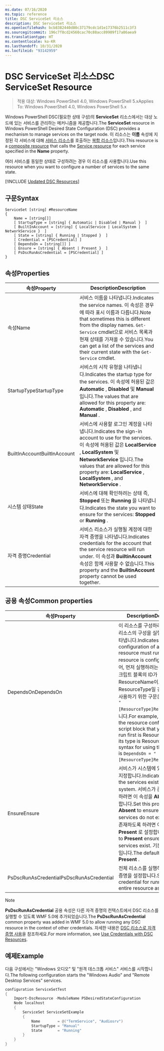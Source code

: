 ```yaml
---
ms.date: 07/16/2020
ms.topic: reference
title: DSC ServiceSet 리소스
description: DSC ServiceSet 리소스
ms.openlocfilehash: bcb8382440d80c37179cdc1d1e17376b2511c3f3
ms.sourcegitcommit: 196c7f8cd24560cac70c88acc89909f17a86aea9
ms.translationtype: HT
ms.contentlocale: ko-KR
ms.lasthandoff: 10/31/2020
ms.locfileid: "93142959"
---
```

# <a name="dsc-serviceset-resource"></a><span data-ttu-id="dc3d0-103">DSC ServiceSet 리소스</span><span class="sxs-lookup"><span data-stu-id="dc3d0-103">DSC ServiceSet Resource</span></span>

> <span data-ttu-id="dc3d0-104">적용 대상: Windows PowerShell 4.0, Windows PowerShell 5.x</span><span class="sxs-lookup"><span data-stu-id="dc3d0-104">Applies To: Windows PowerShell 4.0, Windows PowerShell 5.x</span></span>

<span data-ttu-id="dc3d0-105">Windows PowerShell DSC(필요한 상태 구성)의 **ServiceSet** 리소스에서는 대상 노드에 있는 서비스를 관리하는 메커니즘을 제공합니다.</span><span class="sxs-lookup"><span data-stu-id="dc3d0-105">The **ServiceSet** resource in Windows PowerShell Desired State Configuration (DSC) provides a mechanism to manage services on the target node.</span></span> <span data-ttu-id="dc3d0-106">이 리소스는 **이름** 속성에 지정된 각 서비스에 대해 [서비스 리소스](serviceResource.md)를 호출하는 [복합 리소스](../../../resources/authoringResourceComposite.md)입니다.</span><span class="sxs-lookup"><span data-stu-id="dc3d0-106">This resource is a [composite resource](../../../resources/authoringResourceComposite.md) that calls the [Service resource](serviceResource.md) for each service specified in the **Name** property.</span></span>

<span data-ttu-id="dc3d0-107">여러 서비스를 동일한 상태로 구성하려는 경우 이 리소스를 사용합니다.</span><span class="sxs-lookup"><span data-stu-id="dc3d0-107">Use this resource when you want to configure a number of services to the same state.</span></span>

[!INCLUDE [Updated DSC Resources](../../../../../includes/dsc-resources.md)]

## <a name="syntax"></a><span data-ttu-id="dc3d0-108">구문</span><span class="sxs-lookup"><span data-stu-id="dc3d0-108">Syntax</span></span>

```Syntax
ServiceSet [string] #ResourceName
{
    Name = [string[]]
    [ StartupType = [string] { Automatic | Disabled | Manual }  ]
    [ BuiltInAccount = [string] { LocalService | LocalSystem | NetworkService }  ]
    [ State = [string] { Running | Stopped }  ]
    [ Credential = [PSCredential] ]
    [ DependsOn = [string[]] ]
    [ Ensure = [string] { Absent | Present }  ]
    [ PsDscRunAsCredential = [PSCredential] ]
}
```

## <a name="properties"></a><span data-ttu-id="dc3d0-109">속성</span><span class="sxs-lookup"><span data-stu-id="dc3d0-109">Properties</span></span>

|<span data-ttu-id="dc3d0-110">속성</span><span class="sxs-lookup"><span data-stu-id="dc3d0-110">Property</span></span> |<span data-ttu-id="dc3d0-111">Description</span><span class="sxs-lookup"><span data-stu-id="dc3d0-111">Description</span></span> |
|---|---|
|<span data-ttu-id="dc3d0-112">속성</span><span class="sxs-lookup"><span data-stu-id="dc3d0-112">Name</span></span> |<span data-ttu-id="dc3d0-113">서비스 이름을 나타냅니다.</span><span class="sxs-lookup"><span data-stu-id="dc3d0-113">Indicates the service names.</span></span> <span data-ttu-id="dc3d0-114">이 속성은 경우에 따라 표시 이름과 다릅니다.</span><span class="sxs-lookup"><span data-stu-id="dc3d0-114">Note that sometimes this is different from the display names.</span></span> <span data-ttu-id="dc3d0-115">`Get-Service` cmdlet으로 서비스 목록과 현재 상태를 가져올 수 있습니다.</span><span class="sxs-lookup"><span data-stu-id="dc3d0-115">You can get a list of the services and their current state with the `Get-Service` cmdlet.</span></span> |
|<span data-ttu-id="dc3d0-116">StartupType</span><span class="sxs-lookup"><span data-stu-id="dc3d0-116">StartupType</span></span> |<span data-ttu-id="dc3d0-117">서비스의 시작 유형을 나타냅니다.</span><span class="sxs-lookup"><span data-stu-id="dc3d0-117">Indicates the startup type for the services.</span></span> <span data-ttu-id="dc3d0-118">이 속성에 허용된 값은 **Automatic** , **Disabled** 및 **Manual** 입니다.</span><span class="sxs-lookup"><span data-stu-id="dc3d0-118">The values that are allowed for this property are: **Automatic** , **Disabled** , and **Manual** .</span></span> |
|<span data-ttu-id="dc3d0-119">BuiltInAccount</span><span class="sxs-lookup"><span data-stu-id="dc3d0-119">BuiltInAccount</span></span> |<span data-ttu-id="dc3d0-120">서비스에 사용할 로그인 계정을 나타냅니다.</span><span class="sxs-lookup"><span data-stu-id="dc3d0-120">Indicates the sign-in account to use for the services.</span></span> <span data-ttu-id="dc3d0-121">이 속성에 허용된 값은 **LocalService** , **LocalSystem** 및 **NetworkService** 입니다.</span><span class="sxs-lookup"><span data-stu-id="dc3d0-121">The values that are allowed for this property are: **LocalService** , **LocalSystem** , and **NetworkService** .</span></span> |
|<span data-ttu-id="dc3d0-122">시스템 상태</span><span class="sxs-lookup"><span data-stu-id="dc3d0-122">State</span></span> |<span data-ttu-id="dc3d0-123">서비스에 대해 확인하려는 상태 즉, **Stopped** 또는 **Running** 을 나타냅니다.</span><span class="sxs-lookup"><span data-stu-id="dc3d0-123">Indicates the state you want to ensure for the services: **Stopped** or **Running** .</span></span> |
|<span data-ttu-id="dc3d0-124">자격 증명</span><span class="sxs-lookup"><span data-stu-id="dc3d0-124">Credential</span></span> |<span data-ttu-id="dc3d0-125">서비스 리소스가 실행될 계정에 대한 자격 증명을 나타냅니다.</span><span class="sxs-lookup"><span data-stu-id="dc3d0-125">Indicates credentials for the account that the service resource will run under.</span></span> <span data-ttu-id="dc3d0-126">이 속성과 **BuiltinAccount** 속성은 함께 사용할 수 없습니다.</span><span class="sxs-lookup"><span data-stu-id="dc3d0-126">This property and the **BuiltinAccount** property cannot be used together.</span></span> |

## <a name="common-properties"></a><span data-ttu-id="dc3d0-127">공용 속성</span><span class="sxs-lookup"><span data-stu-id="dc3d0-127">Common properties</span></span>

|<span data-ttu-id="dc3d0-128">속성</span><span class="sxs-lookup"><span data-stu-id="dc3d0-128">Property</span></span> |<span data-ttu-id="dc3d0-129">Description</span><span class="sxs-lookup"><span data-stu-id="dc3d0-129">Description</span></span> |
|---|---|
|<span data-ttu-id="dc3d0-130">DependsOn</span><span class="sxs-lookup"><span data-stu-id="dc3d0-130">DependsOn</span></span> |<span data-ttu-id="dc3d0-131">이 리소스를 구성하려면 먼저 다른 리소스의 구성을 실행해야 함을 나타냅니다.</span><span class="sxs-lookup"><span data-stu-id="dc3d0-131">Indicates that the configuration of another resource must run before this resource is configured.</span></span> <span data-ttu-id="dc3d0-132">예를 들어, 먼저 실행하려는 리소스 구성 스크립트 블록의 ID가 ResourceName이고 해당 형식이 ResourceType일 경우, 이 속성을 사용하기 위한 구문은 `DependsOn = "[ResourceType]ResourceName"`입니다.</span><span class="sxs-lookup"><span data-stu-id="dc3d0-132">For example, if the ID of the resource configuration script block that you want to run first is ResourceName and its type is ResourceType, the syntax for using this property is `DependsOn = "[ResourceType]ResourceName"`.</span></span> |
|<span data-ttu-id="dc3d0-133">Ensure</span><span class="sxs-lookup"><span data-stu-id="dc3d0-133">Ensure</span></span> |<span data-ttu-id="dc3d0-134">서비스가 시스템에 있는지 여부를 지정합니다.</span><span class="sxs-lookup"><span data-stu-id="dc3d0-134">Indicates whether the services exist on the system.</span></span> <span data-ttu-id="dc3d0-135">서비스가 존재하지 않도록 하려면 이 속성을 **Absent** 로 설정합니다.</span><span class="sxs-lookup"><span data-stu-id="dc3d0-135">Set this property to **Absent** to ensure that the services do not exist.</span></span> <span data-ttu-id="dc3d0-136">서비스가 존재하도록 하려면 이 속성을 **Present** 로 설정합니다.</span><span class="sxs-lookup"><span data-stu-id="dc3d0-136">Setting it to **Present** ensures that target services exist.</span></span> <span data-ttu-id="dc3d0-137">기본값은 **Present** 입니다.</span><span class="sxs-lookup"><span data-stu-id="dc3d0-137">The default value is **Present** .</span></span> |
|<span data-ttu-id="dc3d0-138">PsDscRunAsCredential</span><span class="sxs-lookup"><span data-stu-id="dc3d0-138">PsDscRunAsCredential</span></span> |<span data-ttu-id="dc3d0-139">전체 리소스를 실행하기 위한 자격 증명을 설정합니다.</span><span class="sxs-lookup"><span data-stu-id="dc3d0-139">Sets the credential for running the entire resource as.</span></span> |

> [!NOTE]
> <span data-ttu-id="dc3d0-140">**PsDscRunAsCredential** 공용 속성은 다른 자격 증명의 컨텍스트에서 DSC 리소스를 실행할 수 있도록 WMF 5.0에 추가되었습니다.</span><span class="sxs-lookup"><span data-stu-id="dc3d0-140">The **PsDscRunAsCredential** common property was added in WMF 5.0 to allow running any DSC resource in the context of other credentials.</span></span> <span data-ttu-id="dc3d0-141">자세한 내용은 [ DSC 리소스로 자격 증명 사용](../../../configurations/runasuser.md)을 참조하세요.</span><span class="sxs-lookup"><span data-stu-id="dc3d0-141">For more information, see [Use Credentials with DSC Resources](../../../configurations/runasuser.md).</span></span>

## <a name="example"></a><span data-ttu-id="dc3d0-142">예제</span><span class="sxs-lookup"><span data-stu-id="dc3d0-142">Example</span></span>

<span data-ttu-id="dc3d0-143">다음 구성에서는 "Windows 오디오" 및 "원격 데스크톱 서비스" 서비스를 시작합니다.</span><span class="sxs-lookup"><span data-stu-id="dc3d0-143">The following configuration starts the "Windows Audio" and "Remote Desktop Services" services.</span></span>

```powershell
configuration ServiceSetTest
{
    Import-DscResource -ModuleName PSDesiredStateConfiguration
    Node localhost
    {
        ServiceSet ServiceSetExample
        {
            Name        = @("TermService", "Audiosrv")
            StartupType = "Manual"
            State       = "Running"
        }
    }
}
```
